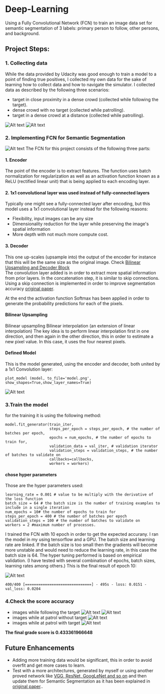 # Deep-Learning
Using a Fully Convolutional Network (FCN) to train an image data set for semantic segmentation of 3 labels: primary person to follow, other persons, and background.  
  
  
## Project Steps:
### 1. Collecting data 
While the data provided by Udacity was good enough to train a model to a point of finding true positives, I collected my own data for the sake of learning how to collect data and how to navigate the simulator. I collected data as described by the following three scenarios:  
* target in close proximity in a dense crowd (collected while following the target).
* dense crowd with no target (collected while patrolling).
* target in a dense crowd at a distance (collected while patrolling).
  
![Alt text](/images/pathing1.png)
![Alt text](/images/pathing2.png)

### 2. Implementing FCN for Semantic Segmentation
![Alt text](/images/network.png)
The FCN for this project consists of the following three parts:

#### 1. Encoder
The point of the encoder is to extract features. The function uses batch normalization for regularization as well as an activation function known as a ReLU (rectified linear unit) that is being applied to each encoding layer.  
  
#### 2. 1x1 convolutional layer was used instead of fully-connected layers
Typically one might see a fully-connected layer after encoding, but this model uses a 1x1 convolutional layer instead for the following reasons:  
* Flexibility, input images can be any size
* Dimensionality reduction for the layer while preserving the image's spatial information
* More depth with not much more compute cost.

#### 3. Decoder
This one up-scales (upsample into) the output of the encoder for instance that this will be the same size as the original image. Check 
[Bilinear Upsampling and Decoder Block](/code/model_training.ipynb)  
The convolution layer  added is in order to extract more spatial information from prior layers. In the concatenation step, it is similar to skip connections. Using a skip connection is implemented in order to improve segmentation accuracy [original paper](https://people.eecs.berkeley.edu/~jonlong/long_shelhamer_fcn.pdf).

At the end the activation function Softmax has been applied in order to generate the probability predictions for each of the pixels.

#### Bilinear Upsampling
Bilinear upsampling Bilinear interpolation (an extension of linear interpolation) The key idea is to perform linear interpolation first in one direction, and then again in the other direction, this in order to estimate a new pixel value. In this case, it uses the four nearest pixels.

#### Defined Model
This is the model generated, using the encoder and decoder, both united by a 1x1 Convolution layer:
```
plot_model (model, to_file='model.png', show_shapes=True,show_layer_names=True)
```
![Alt text](/code/model.png)

### 3.Train the model 
for the training it is using the following method:
```
model.fit_generator(train_iter,
                    steps_per_epoch = steps_per_epoch, # the number of batches per epoch,
                    epochs = num_epochs, # the number of epochs to train for,
                    validation_data = val_iter, # validation iterator
                    validation_steps = validation_steps, # the number of batches to validate on
                    callbacks=callbacks,
                    workers = workers)
```
#### chose hyper parameters
Those are the hyper parameters used:
```
learning_rate = 0.001 # value to be multiply with the derivative of the loss function
batch_size = 64 # the batch size is the number of training examples to include in a single iteration
num_epochs = 10# the number of epochs to train for 
steps_per_epoch = 400 # the number of batches per epoch
validation_steps = 100 # the number of batches to validate on 
workers = 2 #maximum number of processes.
```
I trained the FCN with 10 epoch in order to get the expected accurany. I ran the model in my using tensorflow and a GPU. The  batch size and learning rate are linked. If the batch size is too small then the gradients will become more unstable and would need to reduce the learning rate, in this case the batch size is 64. The hyper tuning performed is based on empirical validation. (I have tested with several combination of epochs, batch sizes, learning rates among others.)
This is the final result of epoch 10:

![Alt text](/images/epoch10.png)
```
400/400 [==============================] - 495s - loss: 0.0151 - val_loss: 0.0204
```
### 4.Check the score accuracy
* images while following the target
![Alt text](/images/following_target.png)
![Alt text](/images/following_target1.png)
* images while at patrol without target
![Alt text](/images/patrol_with_targer.png)
* images while at patrol with target
![Alt text](/images/patrol_without_target.png)

**The final grade score is  0.433361966648**

## Future Enhancements
* Adding more training data would be significant, this in order to avoid overfit and get more cases to learn.
* Test with a more architectures, generated by myself or using another proved network like [VGG, ResNet, GoogLeNet and so on](https://medium.com/@siddharthdas_32104/cnns-architectures-lenet-alexnet-vgg-googlenet-resnet-and-more-666091488df5) and then update them for Semantic Segmentation as it has been explained in [original paper](https://people.eecs.berkeley.edu/~jonlong/long_shelhamer_fcn.pdf).. 
